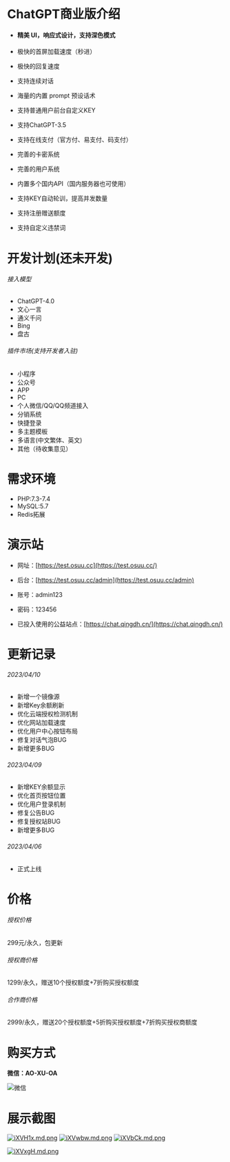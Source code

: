 # ChatGPT商业版介绍
- #### 精美 UI，响应式设计，支持深色模式

- 极快的首屏加载速度（秒进）

- 极快的回复速度

- 支持连续对话

- 海量的内置 prompt 预设话术

- 支持普通用户前台自定义KEY

- 支持ChatGPT-3.5

- 支持在线支付（官方付、易支付、码支付）

- 完善的卡密系统

- 完善的用户系统

- 内置多个国内API（国内服务器也可使用）

- 支持KEY自动轮训，提高并发数量

- 支持注册赠送额度

- 支持自定义违禁词

# 开发计划(还未开发)

###### 接入模型

- ChatGPT-4.0
- 文心一言
- 通义千问
- Bing
- 盘古

###### 插件市场(支持开发者入驻)

- 小程序
- 公众号
- APP
- PC
- 个人微信/QQ/QQ频道接入
- 分销系统
- 快捷登录
- 多主题模板
- 多语言(中文繁体、英文)
- 其他（待收集意见）

# 需求环境

- PHP:7.3-7.4
- MySQL:5.7
- Redis拓展

# 演示站

- 网址：[https://test.osuu.cc](https://test.osuu.cc/)

- 后台：[https://test.osuu.cc/admin](https://test.osuu.cc/admin)

- 账号：admin123

- 密码：123456

- 已投入使用的公益站点：[https://chat.qingdh.cn/](https://chat.qingdh.cn/)


# 更新记录

###### 2023/04/10

- 新增一个镜像源
- 新增Key余额刷新
- 优化云端授权检测机制
- 优化网站加载速度
- 优化用户中心按钮布局
- 修复对话气泡BUG
- 新增更多BUG

###### 2023/04/09

- 新增KEY余额显示
- 优化首页按钮位置
- 优化用户登录机制
- 修复公告BUG
- 修复授权站BUG
- 新增更多BUG

###### 2023/04/06

- 正式上线

# 价格

###### 授权价格

299元/永久，包更新

###### 授权商价格

1299/永久，赠送10个授权额度+7折购买授权额度

###### 合作商价格

2999/永久，赠送20个授权额度+5折购买授权额度+7折购买授权商额度

# 购买方式

**微信：AO-XU-OA**

![微信](https://i.328888.xyz/2023/04/12/iXiFex.md.jpeg)

# 展示截图

[![iXVH1x.md.png](https://i.328888.xyz/2023/04/12/iXVH1x.md.png)](https://imgloc.com/i/iXVH1x)
[![iXVwbw.md.png](https://i.328888.xyz/2023/04/12/iXVwbw.md.png)](https://imgloc.com/i/iXVwbw)
[![iXVbCk.md.png](https://i.328888.xyz/2023/04/12/iXVbCk.md.png)](https://imgloc.com/i/iXVbCk)

[![iXVxgH.md.png](https://i.328888.xyz/2023/04/12/iXVxgH.md.png)](https://imgloc.com/i/iXVxgH)
